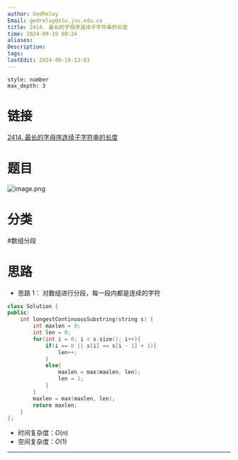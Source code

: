 ```yaml
---
author: GedRelay
Email: gedrelay@stu.jnu.edu.cn
title: 2414. 最长的字母序连续子字符串的长度
time: 2024-09-19 00:24
aliases: 
Description: 
tags: 
lastEdit: 2024-09-19-13:03
---
```


```toc
style: number
max_depth: 3
```

# 链接
[2414. 最长的字母序连续子字符串的长度](https://leetcode.cn/problems/length-of-the-longest-alphabetical-continuous-substring/) 

# 题目
![image.png](https://ged-pic-bed.oss-cn-guangzhou.aliyuncs.com/img/202409190025772.png)


# 分类
#数组分段 

# 思路
- 思路 1：
对数组进行分段，每一段内都是连续的字符


```cpp
class Solution {
public:
    int longestContinuousSubstring(string s) {
        int maxlen = 0;
        int len = 0;
        for(int i = 0; i < s.size(); i++){
            if(i == 0 || s[i] == s[i - 1] + 1){
                len++;
            }
            else{
                maxlen = max(maxlen, len);
                len = 1;
            }
        }
        maxlen = max(maxlen, len);
        return maxlen;
    }
};
```


- 时间复杂度：${O\left( n \right)  }$ 
- 空间复杂度：${O\left( 1 \right)  }$ 


---

